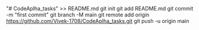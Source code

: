 "# CodeAplha_tasks" >> README.md
git init
git add README.md
git commit -m "first commit"
git branch -M main
git remote add origin https://github.com/Vivek-1708/CodeAplha_tasks.git
git push -u origin main
